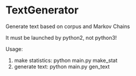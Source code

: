 # TextGenerator
Generate text based on corpus and Markov Chains

It must be launched by python2, not python3!

Usage:
1) make statistics: python main.py make_stat <PATH TO CORPUS>
2) generate text: python main.py gen_text <WORDS NUMBER>